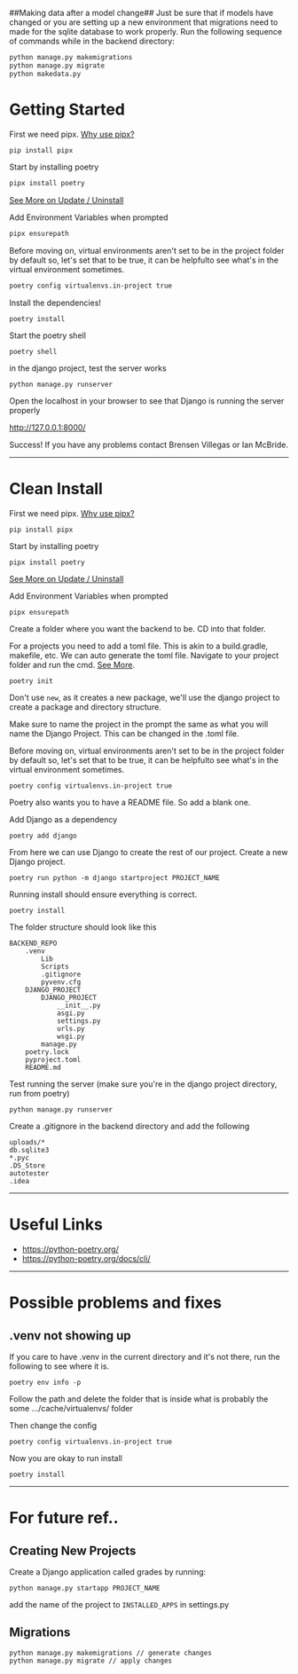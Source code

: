 ##Making data after a model change##
Just be sure that if models have changed or you are setting up a new environment that migrations need to made for the sqlite database to work properly. Run the following sequence of commands while in the backend directory:

```sh
python manage.py makemigrations
python manage.py migrate
python makedata.py
```

# Getting Started
First we need pipx. [Why use pipx?](https://python-poetry.org/docs/#installing-with-pipx)

```sh
pip install pipx
```

Start by installing poetry

```sh
pipx install poetry
```

[See More on Update / Uninstall](https://python-poetry.org/docs/#installing-with-pipx)

Add Environment Variables when prompted

```sh
pipx ensurepath
```

Before moving on, virtual environments aren't set to be in the project folder by default so, let's set that to be true, it can be helpfulto see what's in the virtual environment sometimes.

```sh
poetry config virtualenvs.in-project true
```

Install the dependencies!

```
poetry install
```

Start the poetry shell

```
poetry shell
```

in the django project, test the server works

```
python manage.py runserver
```

Open the localhost in your browser to see that Django is running the server properly

http://127.0.0.1:8000/

Success! If you have any problems contact Brensen Villegas or Ian McBride.

---

# Clean Install
First we need pipx. [Why use pipx?](https://python-poetry.org/docs/#installing-with-pipx)

```
pip install pipx
```

Start by installing poetry

```
pipx install poetry
```

[See More on Update / Uninstall](https://python-poetry.org/docs/#installing-with-pipx)

Add Environment Variables when prompted

```
pipx ensurepath
```

Create a folder where you want the backend to be.
CD into that folder.

For a projects you need to add a toml file. This is akin to a build.gradle, makefile, etc. We can auto generate the toml file. Navigate to your project folder and run the cmd. [See More](https://python-poetry.org/docs/basic-usage/).

```
poetry init
```

Don't use `new`, as it creates a new package, we'll use the django project to create a package and directory structure.

Make sure to name the project in the prompt the same as what you will name the Django Project. This can be changed in the .toml file.

Before moving on, virtual environments aren't set to be in the project folder by default so, let's set that to be true, it can be helpfulto see what's in the virtual environment sometimes.

```
poetry config virtualenvs.in-project true
```

Poetry also wants you to have a README file. So add a blank one.

Add Django as a dependency

```
poetry add django
```

From here we can use Django to create the rest of our project. Create a new Django project.

```
poetry run python -m django startproject PROJECT_NAME
```

Running install should ensure everything is correct.

```
poetry install
```

The folder structure should look like this

```
BACKEND_REPO
    .venv
        Lib
        Scripts
        .gitignore
        pyvenv.cfg
    DJANGO_PROJECT
        DJANGO_PROJECT
            __init__.py
            asgi.py
            settings.py
            urls.py
            wsgi.py
        manage.py
    poetry.lock
    pyproject.toml
    README.md
```

Test running the server (make sure you're in the django project directory, run from poetry)

```
python manage.py runserver
```

Create a .gitignore in the backend directory and add the following
```
uploads/*
db.sqlite3
*.pyc
.DS_Store
autotester
.idea
```

---

# Useful Links
- https://python-poetry.org/
- https://python-poetry.org/docs/cli/

---

# Possible problems and fixes

## .venv not showing up
If you care to have .venv in the current directory and it's not there, run the following
to see where it is.

```
poetry env info -p
```

Follow the path and delete the folder that is inside what is probably 
the some .../cache/virtualenvs/ folder

Then change the config

```
poetry config virtualenvs.in-project true
```

Now you are okay to run install

```
poetry install
```

---

# For future ref..

## Creating New Projects
Create a Django application called grades by running:
```
python manage.py startapp PROJECT_NAME
```

add the name of the project to `INSTALLED_APPS` in settings.py

## Migrations
```
python manage.py makemigrations // generate changes
python manage.py migrate // apply changes
```
